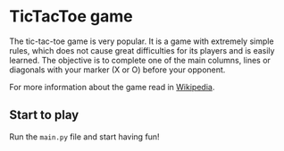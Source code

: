 # TicTacToe game

The tic-tac-toe game is very popular. It is a game with extremely simple rules, which does not cause great difficulties for its players and is easily learned. The objective is to complete one of the main columns, lines or diagonals with your marker (X or O) before your opponent.

For more information about the game read in [Wikipedia](https://en.wikipedia.org/wiki/Tic-tac-toe).

## Start to play

Run the `main.py` file and start having fun!
